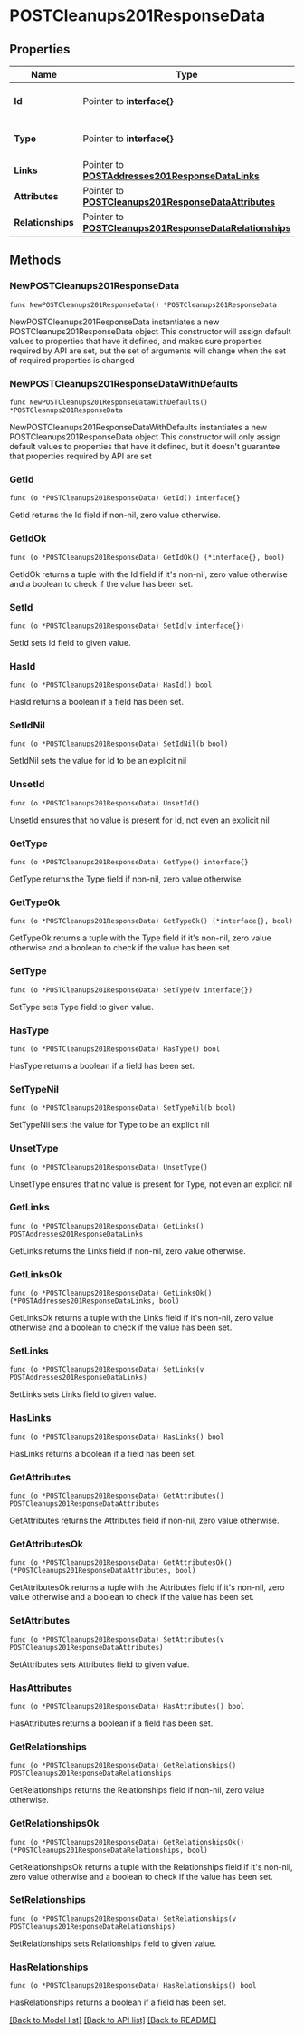 # POSTCleanups201ResponseData

## Properties

Name | Type | Description | Notes
------------ | ------------- | ------------- | -------------
**Id** | Pointer to **interface{}** | The resource&#39;s id | [optional] 
**Type** | Pointer to **interface{}** | The resource&#39;s type | [optional] 
**Links** | Pointer to [**POSTAddresses201ResponseDataLinks**](POSTAddresses201ResponseDataLinks.md) |  | [optional] 
**Attributes** | Pointer to [**POSTCleanups201ResponseDataAttributes**](POSTCleanups201ResponseDataAttributes.md) |  | [optional] 
**Relationships** | Pointer to [**POSTCleanups201ResponseDataRelationships**](POSTCleanups201ResponseDataRelationships.md) |  | [optional] 

## Methods

### NewPOSTCleanups201ResponseData

`func NewPOSTCleanups201ResponseData() *POSTCleanups201ResponseData`

NewPOSTCleanups201ResponseData instantiates a new POSTCleanups201ResponseData object
This constructor will assign default values to properties that have it defined,
and makes sure properties required by API are set, but the set of arguments
will change when the set of required properties is changed

### NewPOSTCleanups201ResponseDataWithDefaults

`func NewPOSTCleanups201ResponseDataWithDefaults() *POSTCleanups201ResponseData`

NewPOSTCleanups201ResponseDataWithDefaults instantiates a new POSTCleanups201ResponseData object
This constructor will only assign default values to properties that have it defined,
but it doesn't guarantee that properties required by API are set

### GetId

`func (o *POSTCleanups201ResponseData) GetId() interface{}`

GetId returns the Id field if non-nil, zero value otherwise.

### GetIdOk

`func (o *POSTCleanups201ResponseData) GetIdOk() (*interface{}, bool)`

GetIdOk returns a tuple with the Id field if it's non-nil, zero value otherwise
and a boolean to check if the value has been set.

### SetId

`func (o *POSTCleanups201ResponseData) SetId(v interface{})`

SetId sets Id field to given value.

### HasId

`func (o *POSTCleanups201ResponseData) HasId() bool`

HasId returns a boolean if a field has been set.

### SetIdNil

`func (o *POSTCleanups201ResponseData) SetIdNil(b bool)`

 SetIdNil sets the value for Id to be an explicit nil

### UnsetId
`func (o *POSTCleanups201ResponseData) UnsetId()`

UnsetId ensures that no value is present for Id, not even an explicit nil
### GetType

`func (o *POSTCleanups201ResponseData) GetType() interface{}`

GetType returns the Type field if non-nil, zero value otherwise.

### GetTypeOk

`func (o *POSTCleanups201ResponseData) GetTypeOk() (*interface{}, bool)`

GetTypeOk returns a tuple with the Type field if it's non-nil, zero value otherwise
and a boolean to check if the value has been set.

### SetType

`func (o *POSTCleanups201ResponseData) SetType(v interface{})`

SetType sets Type field to given value.

### HasType

`func (o *POSTCleanups201ResponseData) HasType() bool`

HasType returns a boolean if a field has been set.

### SetTypeNil

`func (o *POSTCleanups201ResponseData) SetTypeNil(b bool)`

 SetTypeNil sets the value for Type to be an explicit nil

### UnsetType
`func (o *POSTCleanups201ResponseData) UnsetType()`

UnsetType ensures that no value is present for Type, not even an explicit nil
### GetLinks

`func (o *POSTCleanups201ResponseData) GetLinks() POSTAddresses201ResponseDataLinks`

GetLinks returns the Links field if non-nil, zero value otherwise.

### GetLinksOk

`func (o *POSTCleanups201ResponseData) GetLinksOk() (*POSTAddresses201ResponseDataLinks, bool)`

GetLinksOk returns a tuple with the Links field if it's non-nil, zero value otherwise
and a boolean to check if the value has been set.

### SetLinks

`func (o *POSTCleanups201ResponseData) SetLinks(v POSTAddresses201ResponseDataLinks)`

SetLinks sets Links field to given value.

### HasLinks

`func (o *POSTCleanups201ResponseData) HasLinks() bool`

HasLinks returns a boolean if a field has been set.

### GetAttributes

`func (o *POSTCleanups201ResponseData) GetAttributes() POSTCleanups201ResponseDataAttributes`

GetAttributes returns the Attributes field if non-nil, zero value otherwise.

### GetAttributesOk

`func (o *POSTCleanups201ResponseData) GetAttributesOk() (*POSTCleanups201ResponseDataAttributes, bool)`

GetAttributesOk returns a tuple with the Attributes field if it's non-nil, zero value otherwise
and a boolean to check if the value has been set.

### SetAttributes

`func (o *POSTCleanups201ResponseData) SetAttributes(v POSTCleanups201ResponseDataAttributes)`

SetAttributes sets Attributes field to given value.

### HasAttributes

`func (o *POSTCleanups201ResponseData) HasAttributes() bool`

HasAttributes returns a boolean if a field has been set.

### GetRelationships

`func (o *POSTCleanups201ResponseData) GetRelationships() POSTCleanups201ResponseDataRelationships`

GetRelationships returns the Relationships field if non-nil, zero value otherwise.

### GetRelationshipsOk

`func (o *POSTCleanups201ResponseData) GetRelationshipsOk() (*POSTCleanups201ResponseDataRelationships, bool)`

GetRelationshipsOk returns a tuple with the Relationships field if it's non-nil, zero value otherwise
and a boolean to check if the value has been set.

### SetRelationships

`func (o *POSTCleanups201ResponseData) SetRelationships(v POSTCleanups201ResponseDataRelationships)`

SetRelationships sets Relationships field to given value.

### HasRelationships

`func (o *POSTCleanups201ResponseData) HasRelationships() bool`

HasRelationships returns a boolean if a field has been set.


[[Back to Model list]](../README.md#documentation-for-models) [[Back to API list]](../README.md#documentation-for-api-endpoints) [[Back to README]](../README.md)


